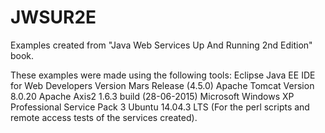 # JWSUR2E
Examples created from "Java Web Services Up And Running 2nd Edition" book.

These examples were made using the following tools:
Eclipse Java EE IDE for Web Developers Version Mars Release (4.5.0)
Apache Tomcat Version 8.0.20
Apache Axis2 1.6.3 build (28-06-2015)
Microsoft Windows XP Professional Service Pack 3
Ubuntu 14.04.3 LTS (For the perl scripts and remote access tests of the services created).
